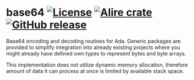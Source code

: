 base64 
[![License](https://img.shields.io/github/license/AntonMeep/base64.svg?color=blue)](https://github.com/AntonMeep/base64/blob/master/LICENSE.txt)
[![Alire crate](https://img.shields.io/endpoint?url=https://alire.ada.dev/badges/base64.json)](https://alire.ada.dev/crates/base64.html)
[![GitHub release](https://img.shields.io/github/release/AntonMeep/base64.svg)](https://github.com/AntonMeep/base64/releases/latest)
=======

Base64 encoding and decoding routines for Ada. Generic packages are provided to simplify integration into already existing projects where you might already have defined own types to represent bytes and byte arrays.

This implementation does not utilize dynamic memory allocation, therefore amount of data it can process at once is limited by available stack space.
